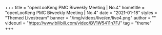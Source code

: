 +++
    title = "openLooKeng PMC Biweekly Meeting | No.4"
    hometitle = "openLooKeng PMC Biweekly Meeting | No.4"
    date = "2021-01-18"
    styles = "Themed Livestream"
    banner = "/img/videos/live/en/live4.png"
    author = ""
    videourl = "https://www.bilibili.com/video/BV1W5411n7FJ" 
    tag = "theme"
+++